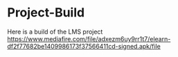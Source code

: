 # Project-Build
Here is a build of the LMS project
https://www.mediafire.com/file/adxezm6uy9rr1t7/elearn-df2f77682be1409986173f37566411cd-signed.apk/file
